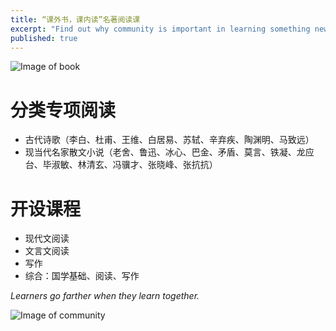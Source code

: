 ```yaml
---
title: “课外书，课内读”名著阅读课
excerpt: "Find out why community is important in learning something new, what makes robust communities tick, and start co-designing your course."
published: true
---
```


![Image of book](http://pica.nipic.com/2007-12-08/20071288307318_2.jpg)

# 分类专项阅读
*	古代诗歌（李白、杜甫、王维、白居易、苏轼、辛弃疾、陶渊明、马致远）
*	现当代名家散文小说（老舍、鲁迅、冰心、巴金、矛盾、莫言、铁凝、龙应台、毕淑敏、林清玄、冯骥才、张晓峰、张抗抗）

# 开设课程
*	现代文阅读
*	文言文阅读
*	写作
*	综合：国学基础、阅读、写作



*Learners go farther when they learn together.*

![Image of community](http://www.juev.org/content/images/2014/Sep/sun.jpg)
